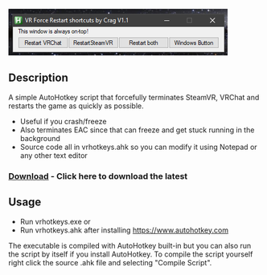 ![screenshot](screenshot.png)

## Description

A simple AutoHotkey script that forcefully terminates SteamVR, VRChat and restarts the game as quickly as possible. 
- Useful if you crash/freeze 
- Also terminates EAC since that can freeze and get stuck running in the background
- Source code all in vrhotkeys.ahk so you can modify it using Notepad or any other text editor 

### [Download](https://github.com/Cragsand/CragsVRHotkeys/archive/refs/heads/main.zip) - Click here to download the latest

## Usage
- Run vrhotkeys.exe or
- Run vrhotkeys.ahk after installing https://www.autohotkey.com

The executable is compiled with AutoHotkey built-in but you can also run the script by itself if you install AutoHotkey. To compile the script yourself right click  the source .ahk file and selecting "Compile Script".
